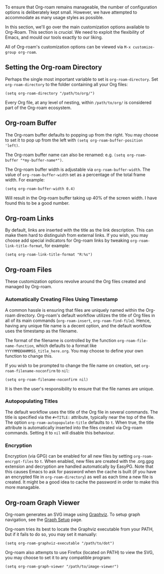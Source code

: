 To ensure that Org-roam remains manageable, the number of
configuration options is deliberately kept small. However, we have
attempted to accommodate as many usage styles as possible.

In this section, we'll go over the main customization options
available to Org-Roam. This section is *crucial*. We need to exploit
the flexibility of Emacs, and mould our tools exactly to our liking.

All of Org-roam's customization options can be viewed via `M-x
customize-group org-roam`.

## Setting the Org-roam Directory

Perhaps the single most important variable to set is
`org-roam-directory`. Set `org-roam-directory` to the folder
containing all your Org files:

```emacs-lisp
(setq org-roam-directory "/path/to/org/")
```

Every Org file, at any level of nesting, within `/path/to/org/` is
considered part of the Org-roam ecosystem.

## Org-roam Buffer

The Org-roam buffer defaults to popping up from the right. You may
choose to set it to pop up from the left with `(setq
org-roam-buffer-position 'left)`.

The Org-roam buffer name can also be renamed: e.g. `(setq
org-roam-buffer "*my-buffer-name*")`.

The Org-roam buffer width is adjustable via `org-roam-buffer-width`.
The value of `org-roam-buffer-width` set as a percentage of the total
frame width. For example:

```emacs-lisp
(setq org-roam-buffer-width 0.4)
```

Will result in the Org-roam buffer taking up 40% of the screen width.
I have found this to be a good number.

## Org-roam Links

By default, links are inserted with the title as the link description.
This can make them hard to distinguish from external links. If you
wish, you may choose add special indicators for Org-roam links by
tweaking `org-roam-link-title-format`, for example:

```emacs-lisp
(setq org-roam-link-title-format "R:%s")
```

## Org-roam Files

These customization options revolve around the Org files created and
managed by Org-roam.

### Automatically Creating Files Using Timestamp

A common hassle is ensuring that files are uniquely named within the
Org-roam directory. Org-roam's default workflow utilizes the title of
Org files in all of its main commands (`org-roam-insert`,
`org-roam-find-file`). Hence, having any unique file name is a decent
option, and the default workflow uses the timestamp as the filename.

The format of the filename is controlled by the function
`org-roam-file-name-function`, which defaults to a format like
`YYYYMMDDHHMMSS_title_here.org`. You may choose to define your own
function to change this.

If you wish to be prompted to change the file name on creation, set
`org-roam-filename-noconfirm` to `nil`:

```emacs-lisp
(setq org-roam-filename-noconfirm nil)
```

It is then the user's responsibility to ensure that the file names are
unique.

### Autopopulating Titles

The default workflow uses the title of the Org file in several
commands. The title is specified via the `#+TITLE:` attribute,
typically near the top of the file. The option
`org-roam-autopopulate-title` defaults to `t`. When true, the title
attribute is automatically inserted into the files created via
Org-roam commands. Setting it to `nil` will disable this behaviour.

### Encryption

Encryption (via GPG) can be enabled for all new files by setting
`org-roam-encrypt-files` to `t`. When enabled, new files are created
with the .org.gpg extension and decryption are handled automatically
by EasyPG. Note that this causes Emacs to ask for password when the
cache is built (if you have an encrypted file in `org-roam-directory`)
as well as each time a new file is created. It might be a good idea to
cache the password in order to make this more managable.

## Org-roam Graph Viewer

Org-roam generates an SVG image using
[Graphviz](https://graphviz.org/). To setup graph navigation, see the
[Graph Setup](graph_setup.md) page.

Org-roam tries its best to locate the Graphviz executable from your
PATH, but if it fails to do so, you may set it manually:

```
(setq org-roam-graphviz-executable "/path/to/dot")
```

Org-roam also attempts to use Firefox (located on PATH) to view the
SVG, you may choose to set it to any compatible program:

```
(setq org-roam-graph-viewer "/path/to/image-viewer")
```
